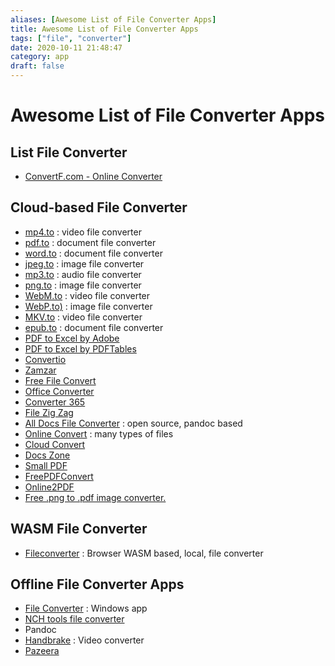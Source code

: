 ```yaml
---
aliases: [Awesome List of File Converter Apps]
title: Awesome List of File Converter Apps
tags: ["file", "converter"]
date: 2020-10-11 21:48:47
category: app
draft: false
---
```


# Awesome List of File Converter Apps

## List File Converter

- [ConvertF.com - Online Converter](https://convertf.com/)

## Cloud-based File Converter

- [mp4.to](https://mp4.to/) : video file converter
- [pdf.to](https://pdf.to/) : document file converter
- [word.to](https://word.to/) : document file converter
- [jpeg.to](https://jpeg.to/) : image file converter
- [mp3.to](https://mp3.to/) : audio file converter
- [png.to](https://png.to/) : image file converter
- [WebM.to](https://webm.to/) : video file converter
- [WebP.to)](https://webp.to/) : image file converter
- [MKV.to](https://mkv.to/) : video file converter
- [epub.to](https://epub.to/) : document file converter
- [PDF to Excel by Adobe](https://www.adobe.com/sea/acrobat/online/pdf-to-excel.html)
- [PDF to Excel by PDFTables](https://pdftables.com/)
- [Convertio](https://convertio.co/id/)
- [Zamzar](https://www.zamzar.com/)
- [Free File Convert](https://www.freefileconvert.com/)
- [Office Converter](https://www.office-converter.com/)
- [Converter 365](https://www.converter365.com/)
- [File Zig Zag](https://www.filezigzag.com/)
- [All Docs File Converter](https://alldocs.app/) : open source, pandoc based
- [Online Convert](https://www.online-convert.com/) : many types of files
- [Cloud Convert](https://cloudconvert.com/)
- [Docs Zone](https://docs.zone/)
- [Small PDF](https://smallpdf.com/)
- [FreePDFConvert](https://www.freepdfconvert.com/)
- [Online2PDF](https://online2pdf.com/)
- [Free .png to .pdf image converter.](https://png.to-pdf.net/)

## WASM File Converter

- [Fileconverter](https://fileconverter.digital/) : Browser WASM based, local, file converter

## Offline File Converter Apps

- [File Converter](https://file-converter.org/) : Windows app
- [NCH tools file converter](https://www.nchsoftware.com/software/converters.html)
- Pandoc
- [Handbrake](https://handbrake.fr/) : Video converter
- [Pazeera](https://www.pazera-software.com/)
